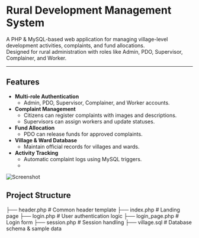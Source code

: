 # Rural Development Management System

A PHP & MySQL-based web application for managing village-level development activities, complaints, and fund allocations.  
Designed for rural administration with roles like Admin, PDO, Supervisor, Complainer, and Worker.

---

## Features

- **Multi-role Authentication**
  - Admin, PDO, Supervisor, Complainer, and Worker accounts.
- **Complaint Management**
  - Citizens can register complaints with images and descriptions.
  - Supervisors can assign workers and update statuses.
- **Fund Allocation**
  - PDO can release funds for approved complaints.
- **Village & Ward Database**
  - Maintain official records for villages and wards.
- **Activity Tracking**
  - Automatic complaint logs using MySQL triggers.
  - 

![Screenshot](https://www.dropbox.com/scl/fi/vjaiso4fi4g5h8tcg1wm8/Screenshot-2025-09-30-202043.png?raw=1)



## Project Structure


├── header.php # Common header template
├── index.php # Landing page
├── login.php # User authentication logic
├── login_page.php # Login form
├── session.php # Session handling
├── village.sql # Database schema & sample data
